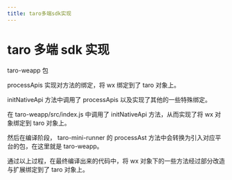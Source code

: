 ```yaml
---
title: taro多端sdk实现
---
```


# taro 多端 sdk 实现

taro-weapp 包

processApis 实现对方法的绑定，将 wx 绑定到了 taro 对象上。

initNativeApi 方法中调用了 processApis 以及实现了其他的一些特殊绑定。

在 taro-weapp/src/index.js 中调用了 initNativeApi 方法，从而实现了将 wx 对象绑定到 taro 对象上。

然后在编译阶段， taro-mini-runner 的 processAst 方法中会转换为引入对应平台的包，在这里就是 taro-weapp。

通过以上过程，在最终编译出来的代码中，将 wx 对象下的一些方法经过部分改造与扩展绑定到了 taro 对象上。